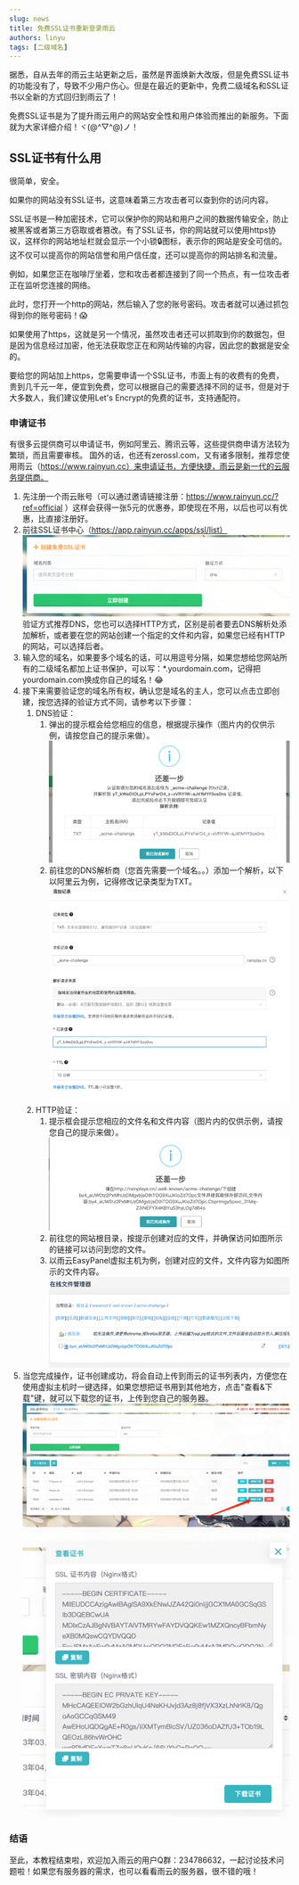 ```yaml
---
slug: news
title: 免费SSL证书重新登录雨云
authors: linyu
tags: [二级域名]
---
```



据悉，自从去年的雨云主站更新之后，虽然是界面焕新大改版，但是免费SSL证书的功能没有了，导致不少用户伤心。但是在最近的更新中，免费二级域名和SSL证书以全新的方式回归到雨云了！

免费SSL证书是为了提升雨云用户的网站安全性和用户体验而推出的新服务。下面就为大家详细介绍！ヾ(@^▽^@)ノ！

<!--truncate-->
## SSL证书有什么用
很简单，安全。

如果你的网站没有SSL证书，这意味着第三方攻击者可以查到你的访问内容。


SSL证书是一种加密技术，它可以保护你的网站和用户之间的数据传输安全，防止被黑客或者第三方窃取或者篡改。有了SSL证书，你的网站就可以使用https协议，这样你的网站地址栏就会显示一个小锁🔒图标，表示你的网站是安全可信的。这不仅可以提高你的网站信誉和用户信任度，还可以提高你的网站排名和流量。

例如，如果您正在咖啡厅坐着，您和攻击者都连接到了同一个热点，有一位攻击者正在监听您连接的网络。

此时，您打开一个http的网站，然后输入了您的账号密码。攻击者就可以通过抓包得到你的账号密码！😱

如果使用了https，这就是另一个情况，虽然攻击者还可以抓取到你的数据包，但是因为信息经过加密，他无法获取您正在和网站传输的内容，因此您的数据是安全的。

要给您的网站加上https，您需要申请一个SSL证书，市面上有的收费有的免费，贵到几千元一年，便宜到免费，您可以根据自己的需要选择不同的证书，但是对于大多数人，我们建议使用Let's Encrypt的免费的证书，支持通配符。

### 申请证书
有很多云提供商可以申请证书，例如阿里云、腾讯云等，这些提供商申请方法较为繁琐，而且需要审核。
国外的话，也还有zerossl.com，又有诸多限制，推荐您使用雨云（https://www.rainyun.cc）来申请证书，方便快捷，雨云是新一代的云服务提供商。

1. 先注册一个雨云账号（可以通过邀请链接注册：https://www.rainyun.cc/?ref=official ）这样会获得一张5元的优惠券，即使现在不用，以后也可以有优惠，比直接注册好。
2. 前往SSL证书中心（https://app.rainyun.cc/apps/ssl/list） ![img.png](img.png) 验证方式推荐DNS，您也可以选择HTTP方式，区别是前者要去DNS解析处添加解析，或者要在您的网站创建一个指定的文件和内容，如果您已经有HTTP的网站，可以选择后者。
3. 输入您的域名，如果要多个域名的话，可以用逗号分隔，如果您想给您网站所有的二级域名都加上证书保护，可以写：*.yourdomain.com，记得把yourdomain.com换成你自己的域名！😂
4. 接下来需要验证您的域名所有权，确认您是域名的主人，您可以点击立即创建，按您选择的验证方式不同，请参考以下步骤：
   1. DNS验证：
      1. 弹出的提示框会给您相应的信息，根据提示操作（图片内的仅供示例，请按您自己的提示来做）。
        ![img_1.png](img_1.png)
      2. 前往您的DNS解析商（您首先需要一个域名。。）添加一个解析，以下以阿里云为例，记得修改记录类型为TXT。
      ![img_2.png](img_2.png)
   2. HTTP验证：
      1. 提示框会提示您相应的文件名和文件内容（图片内的仅供示例，请按您自己的提示来做）。
         ![img_4.png](img_4.png)
      2. 前往您的网站根目录，按提示创建对应的文件，并确保访问如图所示的链接可以访问到您的文件。
      3. 以雨云EasyPanel虚拟主机为例，创建对应的文件，文件内容为如图所示的文件内容。
         ![img_5.png](img_5.png)
5. 当您完成操作，证书创建成功，将会自动上传到雨云的证书列表内，方便您在使用虚拟主机时一键选择，如果您想把证书用到其他地方，点击"查看&下载"键，就可以下载您的证书，上传到您自己的服务器。
   ![img_3.png](img_3.png)![img_6.png](img_6.png)

### 结语
至此，本教程结束啦，欢迎加入雨云的用户Q群：234786632，一起讨论技术问题啦！如果您有服务器的需求，也可以看看雨云的服务器，很不错的哦！



